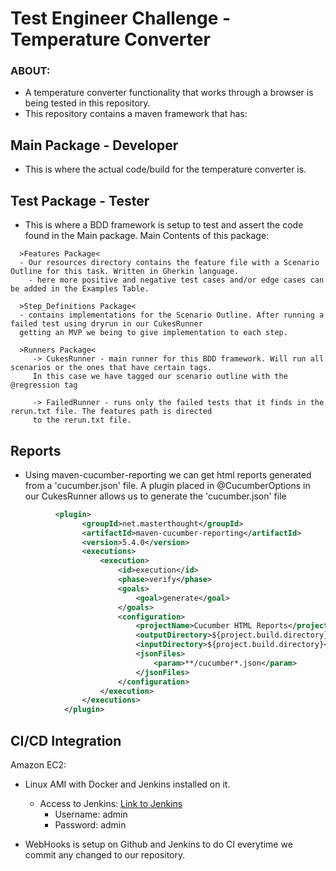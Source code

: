 # Test Engineer Challenge - Temperature Converter

### ABOUT: 
* A temperature converter functionality that works through a browser is being tested in this repository. 
* This repository contains a maven framework that has:
  
## Main Package - Developer
* This is where the actual code/build for the temperature converter is.

## Test Package - Tester
* This is where a BDD framework is setup to test and assert the code found in the Main package. Main Contents of this package:
```
  >Features Package<
  - Our resources directory contains the feature file with a Scenario Outline for this task. Written in Gherkin language.
    - here more positive and negative test cases and/or edge cases can be added in the Examples Table.

  >Step_Definitions Package<
  - contains implementations for the Scenario Outline. After running a failed test using dryrun in our CukesRunner 
  getting an MVP we being to give implementation to each step. 

  >Runners Package<
     -> CukesRunner - main runner for this BDD framework. Will run all scenarios or the ones that have certain tags. 
     In this case we have tagged our scenario outline with the @regression tag 
        
     -> FailedRunner - runs only the failed tests that it finds in the rerun.txt file. The features path is directed 
     to the rerun.txt file.
```
## Reports
* Using maven-cucumber-reporting we can get html reports generated from a 'cucumber.json' file. A plugin placed in @CucumberOptions in our CukesRunner allows us to generate the 'cucumber.json' file
```xml
          <plugin>
                <groupId>net.masterthought</groupId>
                <artifactId>maven-cucumber-reporting</artifactId>
                <version>5.4.0</version>
                <executions>
                    <execution>
                        <id>execution</id>
                        <phase>verify</phase>
                        <goals>
                            <goal>generate</goal>
                        </goals>
                        <configuration>
                            <projectName>Cucumber HTML Reports</projectName>
                            <outputDirectory>${project.build.directory}</outputDirectory>
                            <inputDirectory>${project.build.directory}</inputDirectory>
                            <jsonFiles>
                                <param>**/cucumber*.json</param>
                            </jsonFiles>
                        </configuration>
                    </execution>
                </executions>
            </plugin>
```

## CI/CD Integration
Amazon EC2:
* Linux AMI with Docker and Jenkins installed on it.
  *  Access to Jenkins: [Link to Jenkins](http://100.26.236.242:8080/)
      * Username: admin
      * Password: admin

* WebHooks is setup on Github and Jenkins to do CI everytime we commit any changed to our repository.  
